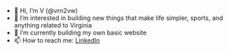 - 👋 Hi, I’m V (@vrn2vw)
- 👀 I’m interested in building new things that make life simpler, sports, and anything related to Virginia
- 🌱 I’m currently building my own basic website
- 📫 How to reach me: [LinkedIn](https://www.linkedin.com/in/v-nair/)

<!---
vrn2vw/vrn2vw is a ✨ special ✨ repository because its `README.md` (this file) appears on your GitHub profile.
You can click the Preview link to take a look at your changes.
--->
